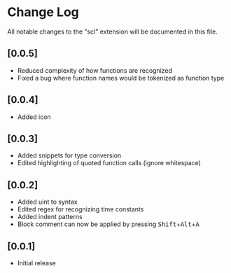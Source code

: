 # Change Log
All notable changes to the "scl" extension will be documented in this file.

## [0.0.5]
- Reduced complexity of how functions are recognized
- Fixed a bug where function names would be tokenized as function type

## [0.0.4]
- Added icon

## [0.0.3]
- Added snippets for type conversion
- Edited highlighting of quoted function calls (ignore whitespace)

## [0.0.2]
- Added uint to syntax
- Edited regex for recognizing time constants
- Added indent patterns
- Block comment can now be applied by pressing <kbd>Shift</kbd>+<kbd>Alt</kbd>+<kbd>A</kbd>

## [0.0.1]
- Initial release